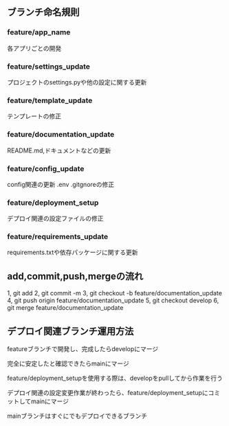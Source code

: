 
## ブランチ命名規則

### feature/app_name
各アプリごとの開発

### feature/settings_update
プロジェクトのsettings.pyや他の設定に関する更新

### feature/template_update
テンプレートの修正

### feature/documentation_update
README.md,ドキュメントなどの更新

### feature/config_update
config関連の更新
.env .gitgnoreの修正

### feature/deployment_setup
デプロイ関連の設定ファイルの修正

### feature/requirements_update
requirements.txtや依存パッケージに関する更新

## add,commit,push,mergeの流れ
1, git add
2, git commit -m
3, git checkout -b feature/documentation_update
4, git push origin feature/documentation_update
5, git checkout develop
6, git merge feature/documentation_update

## デプロイ関連ブランチ運用方法
featureブランチで開発し、完成したらdevelopにマージ

完全に安定したと確認できたらmainにマージ

feature/deployment_setupを使用する際は、developをpullしてから作業を行う

デプロイ関連の設定変更作業が終わったら、feature/deployment_setupにコミットしてmainにマージ

mainブランチはすぐにでもデプロイできるブランチ